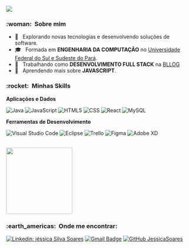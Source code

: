 
![](https://komarev.com/ghpvc/?username=JessicaSoares&color=006bed)

<h3> :woman: &nbsp;Sobre mim </h3>

- 🤔 &nbsp; Explorando novas tecnologias e desenvolvendo soluções de software.
- 🎓 &nbsp; Formada em **ENGENHARIA DA COMPUTAÇÃO** no <a href="link da sua faculdade">Universidade Federal do Sul e Sudeste do Pará</a>.
- 💼 &nbsp; Trabalhando como **DESENVOLVIMENTO FULL STACK** na <a href="LINK DA EMPRESA">BLLOG</a>
- 🌱 &nbsp; Aprendendo mais sobre **JAVASCRIPT**.

<h3> :rocket: &nbsp;Minhas Skills </h3>

**Aplicações e Dados**

  ![Java](https://img.shields.io/badge/-Java-333333?style=flat&logo=Java&logoColor=007396)
  ![JavaScript](https://img.shields.io/badge/-JavaScript-333333?style=flat&logo=javascript)
  ![HTML5](https://img.shields.io/badge/-HTML5-333333?style=flat&logo=HTML5)
  ![CSS](https://img.shields.io/badge/-CSS-333333?style=flat&logo=CSS3&logoColor=1572B6)
  ![React](https://img.shields.io/badge/-React-333333?style=flat&logo=react)
  ![MySQL](https://img.shields.io/badge/-MySQL-333333?style=flat&logo=mysql)

**Ferramentas de Desenvolvimento**

  ![Visual Studio Code](https://img.shields.io/badge/-Visual%20Studio%20Code-333333?style=flat&logo=visual-studio-code&logoColor=007ACC)
  ![Eclipse](https://img.shields.io/badge/-Eclipse-333333?style=flat&logo=eclipse-ide&logoColor=2C2255)
  ![Trello](https://img.shields.io/badge/-Trello-333333?style=flat&logo=trello&logoColor=007ACC)
  ![Figma](https://img.shields.io/badge/-Figma-333333?style=flat&logo=figma&logoColor=007ACC)
  ![Adobe XD](https://img.shields.io/badge/-Adobe%20XD-333333?style=flat&logo=adobe-xd&logoColor=007ACC)

<br/>

<a href="https://github.com/JessicaSoares">
  <img height="180em" src="https://github-readme-stats.vercel.app/api?username=JessicaSoares&theme=dracula&show_icons=true" />
</a>

<br/>

<h3> :earth_americas: &nbsp;Onde me encontrar: </h3> 

[![Linkedin: jéssica Silva Soares](https://img.shields.io/badge/-Jéssica-blue?style=flat-square&logo=Linkedin&logoColor=white&link=https://www.linkedin.com/in/j%C3%A9ssica-silva-soares-5ba92194)](https://www.linkedin.com/in/j%C3%A9ssica-silva-soares-5ba92194/)
[![Gmail Badge](https://img.shields.io/badge/-jessicassoarez@gmail.com-006bed?style=flat-square&logo=Gmail&logoColor=white&link=mailto:jessicassoarez@gmail.com)](mailto:jessicassoarez@gmail.com)
[![GitHub JessicaSoares]( https://img.shields.io/github/followers/VanessaSwerts?label=JessicaSoares&style=social)](https://github.com/JessicaSoares)
